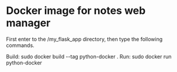 # Docker image for notes web manager

First enter to the /my\_flask\_app directory, then type the following commands.

Build: sudo docker build --tag python-docker .
Run: sudo docker run python-docker
